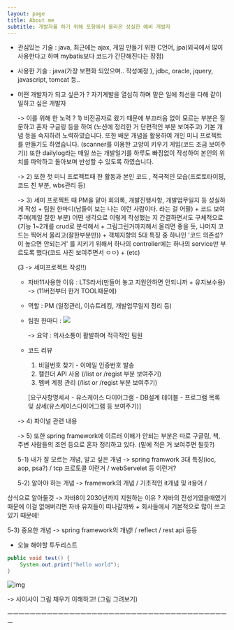```yaml
---
layout: page
title: About me
subtitle: 개발자를 하기 위해 포항에서 올라온 성실한 예비 개발자
---
```


- 관심있는 기술 : java, 최근에는 ajax, 게임 만들기 위한 C언어, jpa(외국에서 많이 사용한다고 하며 mybatis보다 코드가 간단해진다는 장점)

- 사용한 기술 : java(가장 보편화 되있으며.. 작성예정 ), jdbc, oracle, jquery, javascript, tomcat 등..

- 어떤 개발자가 되고 싶은가 ? 자기계발을 열심히 하며 맡은 일에 최선을 다해 같이 일하고 싶은 개발자

  -> 이를 위해 한 노력 ? 1) 비전공자로 왔기 때문에 부끄러움 없이 모르는 부분은 질문하고 혼자 구글링 등을 하여 (노션에 정리한 거 단편적인 부분 보여주고) 기본 개념 등을 숙지하려 노력하였습니다. 또한 배운 개념을 활용하여 개인 미니 프로젝트를 만들기도 하였습니다. (scanner를 이용한 고양이 키우기 게임(코드 조금 보여주기)) 또한 dailylog라는 매일 쓰는 개발일기를 하루도 빠짐없이 작성하여 본인의 위치를 파악하고 돌아보며 반성할 수 있도록 하였습니다.

  -> 2) 또한 첫 미니 프로젝트때 한 활동과 본인 코드 , 적극적인 모습(프로토타이핑, 코드 친 부분, wbs관리 등)

  -> 3) 세미 프로젝트 때 PM을 맡아 회의록, 개발진행사항, 개발업무일지 등 성실하게 작성 + 팀원 한마디(남들이 보는 나는 이런 사람이다. 라는 걸 어필) + 코드 보여주며(제일 잘한 부분) 어떤 생각으로 이렇게 작성했는 지 간결하면서도 구체적으로 (기능 1~2개를 crud로 분석해서 + 그림그린거까지해서 올리면 좋을 듯, 나머지 코드는 찍어서 올리고(잘한부분만)) + 객체지향의 5대 특징 중 하나인 '코드 의존성?이 높으면 안되는거' 를 지키기 위해서 하나의 controller에는 하나의 service만 부르도록 했다(코드 사진 보여주면서 ㅇㅇ) + (etc)

  (3 -> 세미프로젝트 작성!!)

  - 자바11사용한 이유 : LTS라서(만들어 놓고 지원안하면 안되니까 + 유지보수용) -> (11버전부터 한거 TOOL때문에)

  - 역할 : PM (일정관리, 이슈트레킹, 개발업무일지 정리 등)

  - 팀원 한마디 : <img src="../img/semiProjectTeamIntroduce.png">

    -> 요약 : 의사소통이 활발하며 적극적인 팀원 

  - 코드 리뷰 

    1) 비밀번호 찾기 - 이메일 인증번호 발송
    2) 캘린더 API 사용 (/list or /regist 부분 보여주기)
    3) 멤버 계정 관리 (/list or /regist 부분 보여주기)

    [요구사항명세서 - 유스케이스 다이어그램 - DB설계 테이블 - 프로그램 목록 및 상세(유스케이스다이어그램 등 보여주기)]






  -> 4) 파이널 관련 내용

  -> 5) 또한 spring framework에 이르러 이해가 안되는 부분은 따로 구글링, 책, 주변 사람들의 조언 등으로 혼자 정리하고 있다. (밑에 적은 거 보여주면 될듯?)

  5-1) 내가 잘 모르는 개념, 알고 싶은 개념 -> spring framwork 3대 특징(ioc, aop, psa?) / tcp 프로토콜 이런거 / webServelet 등 이런거?

  5-2) 알아야 하는 개념 -> framework의 개념 / 기초적인 it개념 및 it용어 /

상식으로 알아둘것  -> 자바8이 2030년까지 지원하는 이유 ? 자바의 전성기였을때였기 때문에 이걸 없애버리면 자바 유저들이 떠나갈까봐 + 회사들에서 기본적으로 많이 쓰고 있기 때문에! 

  5-3) 중요한 개념 -> spring framework의 개념! / reflect / rest api 등등

- 오늘 해야할 투두리스트

```java
public void test() {
    System.out.print("hello world"); 
}
```

![img](file://C:%5CUsers%5Cvkfks%5CAppData%5CRoaming%5Cmarktext%5Cimages%5C2022-02-14-16-14-57-image.png)

-> 사이사이 그림 채우기 이해하고! (그림 그려보기)

ㅡㅡㅡㅡㅡㅡㅡㅡㅡㅡㅡㅡㅡㅡㅡㅡㅡㅡㅡㅡㅡㅡㅡㅡㅡㅡㅡㅡㅡㅡㅡㅡㅡㅡㅡㅡㅡㅡㅡㅡ



